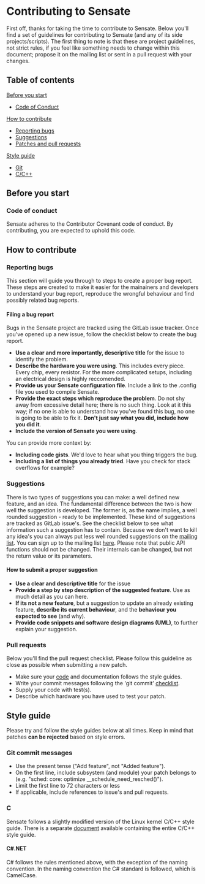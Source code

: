 # Contributing to Sensate

First off, thanks for taking the time to contribute to Sensate. Below you'll find
a set of guidelines for contributing to Sensate (and any of its side
projects/scripts). The first thing to note is that these are project guidelines,
not strict rules, if you feel like something needs to change within this document;
propose it on the mailing list or sent in a pull request with your changes.

## Table of contents

[Before you start](#before-you-start)

* [Code of Conduct](#code-of-conduct)

[How to contribute](#how-to-contribute)

* [Reporting bugs](#reporting-bugs)
* [Suggestions](#suggestions)
* [Patches and pull requests](#pull-requests)

[Style guide](#style-guide)

* [Git](#git-commit-messages)
* [C/C++](#cc)

## Before you start

### Code of conduct

Sensate adheres to the Contributor Covenant code of conduct. By contributing, you are
expected to uphold this code.

## How to contribute

### Reporting bugs

This section will guide you through to steps to create a proper bug report. These
steps are created to make it easier for the mainainers and developers to understand
your bug report, reproduce the wrongful behaviour and find possibly related bug
reports.

#### Filing a bug report

Bugs in the Sensate project are tracked using the GitLab issue tracker. Once
you've opened up a new issue, follow the checklist below to create the bug report.

* **Use a clear and more importantly, descriptive title** for the issue to identify
  the problem.
* **Describe the hardware you were using**. This includes every piece. Every chip,
  every resistor. For the more complicated setups, including an electrical design is
  highly reccomended.
* **Provide us your Sensate configuration file**. Include a link to the .config file
  you used to compile Sensate.
* **Provide the exact steps which reproduce the problem**. Do not shy away from
  excessive detail here; there is no such thing. Look at it this way; if no one is
  able to understand how you've found this bug, no one is going to be able to fix
  it. **Don't just say what you did, include how you did it**.
* **Include the version of Sensate you were using**.

You can provide more context by:

* **Including code gists**. We'd love to hear what you thing triggers the bug.
* **Including a list of things you already tried**. Have you check for stack
  overflows for example?

### Suggestions

There is two types of suggestions you can make: a well defined new feature, and an
idea. The fundamental difference between the two is how well the suggestion is
developed. The former is, as the name implies, a well rounded suggestion - ready to be
implemented. These kind of suggestions are tracked as GitLab issue's. See the
checklist below to see what information such a suggestion has to contain. Because
we don't want to kill any idea's you can always put less well rounded suggestions on
the [mailing list](mailto:sensate@googlegroups.com). You can sign up to the mailing
list [here](https://groups.google.com/forum/#!forum/sensate). Please note that public API
functions should not be changed. Their internals can be changed, but not the
return value or its parameters.

#### How to submit a proper suggestion

* **Use a clear and descriptive title** for the issue
* **Provide a step by step description of the suggested feature**. Use as much
  detail as you can here.
* **If its not a new feature**, but a suggestion to update an already existing
  feature, **describe its current behaviour**, and the **behaviour you expected
  to see** (and why).
* **Provide code snippets and software design diagrams (UML)**, to further explain
  your suggestion.

### Pull requests

Below you'll find the pull request checklist. Please follow this guideline as
close as possible when submitting a new patch.

* Make sure your [code](#cc) and documentation follows the style guides.
* Write your commit messages following the 'git commit' [checklist](#git-commit-messages).
* Supply your code with test(s).
* Describe which hardware you have used to test your patch.

## Style guide

Please try and follow the style guides below at all times. Keep in mind that patches
**can be rejected** based on style errors.

### Git commit messages

* Use the present tense ("Add feature", not "Added feature").
* On the first line, include subsystem (and module) your patch belongs to (e.g.
  "sched: core: optimize __schedule_need_resched()").
* Limit the first line to 72 characters or less
* If applicable, include references to issue's and pull requests.

### C

Sensate follows a slightly modified version of the Linux kernel C/C++ style guide.
There is a separate [document](http://etaos.bietje.net/docs/codestyle.html)
available containing the entire C/C++ style guide.

#### C#.NET

C# follows the rules mentioned above, with the exception of the naming convention. In
the naming convention the C# standard is followed, which is CamelCase.
